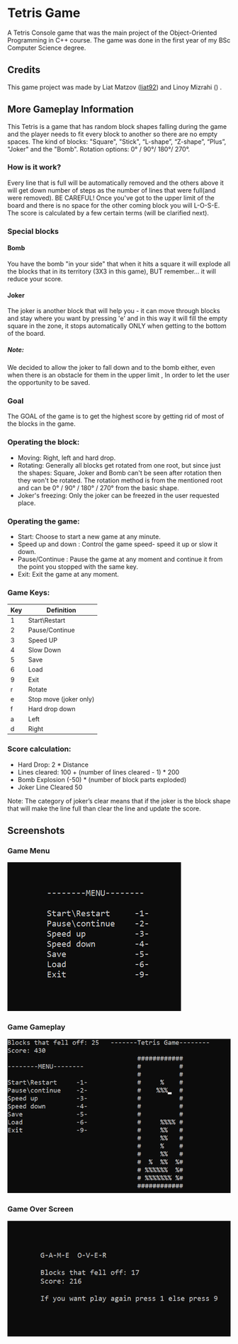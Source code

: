 # Tetris Game
A Tetris Console game that was the main project of the Object-Oriented Programming in C++ course.
The game was done in the first year of my BSc Computer Science degree.

## Credits
This game project was made by Liat Matzov ([liat92](https://github.com/liat92)) and Linoy Mizrahi ([](link)) .

## More Gameplay Information
This Tetris is a game that has random block shapes falling during the game and the player needs to fit every block to another so there are no empty spaces.
The kind of blocks: "Square", "Stick", “L-shape”, “Z-shape”, “Plus”, "Joker" and the "Bomb".
Rotation options: 0° / 90°/ 180°/ 270°.

### How is it work? 
Every line that is full will be automatically removed and the others above it will get down number of steps as the number of lines that were full(and were removed).
BE CAREFUL! Once you've got to the upper limit of the board and there is no space for the other coming 
block you will L-O-S-E. The score is calculated by a few certain terms (will be clarified next).

### Special blocks

#### Bomb
You have the bomb "in your side" that when it hits a square it will explode all the blocks that in its territory (3X3 in this game),
BUT remember... it will reduce your score.

#### Joker
The joker is another block that will help you - it can move through blocks and stay where you want by pressing 'e' and in this way it will fill the empty square in the zone,
it stops automatically ONLY when getting to the bottom of the board.

##### Note:
We decided to allow the joker to fall down and to the bomb either,
even when there is an obstacle for them in the upper limit ,
In order to let the user the opportunity to be saved.

### Goal
The GOAL of the game is to get the highest score by getting rid of most of the blocks in the game.

### Operating the block:
* Moving: Right, left and hard drop.
* Rotating:  Generally all blocks get rotated from one root, but since just the shapes: Square, Joker and Bomb can't be seen after rotation then they won't be rotated. 
 The rotation method is from the mentioned root and can be 0° / 90° / 180° / 270° from the basic shape.
* Joker's freezing: Only the joker can be freezed in the user requested place.

### Operating the game:
* Start: Choose to start a new game at any minute. 
* Speed up and down : Control the game speed- speed it up or slow it down.
* Pause/Continue : Pause the game at any moment and continue it from the point you stopped with the same key.
* Exit: Exit the game at any moment.

### Game Keys:
Key | Definition
----|-------------
1 | Start\Restart
2 | Pause/Continue
3 | Speed UP
4 | Slow Down
5 | Save
6 | Load
9 | Exit
r | Rotate
e | Stop move (joker only)
f | Hard drop down
a | Left
d | Right
                                    
### Score calculation:

* Hard Drop:              2 * Distance
* Lines cleared:          100 + (number of lines cleared - 1) * 200
* Bomb Explosion         (-50) * (number of block parts exploded)
* Joker Line Cleared      50

Note: The category of joker’s clear means that if the joker is the block shape that will make the line full than clear the line and update the score.

## Screenshots
### Game Menu
![Game Menu](/Screenshots/Game_Menu.PNG)

### Game Gameplay
![Game Gameplay](/Screenshots/Game_Gameplay.PNG)

### Game Over Screen
![Game Over Screen](/Screenshots/Game_Over_Screen.PNG)
